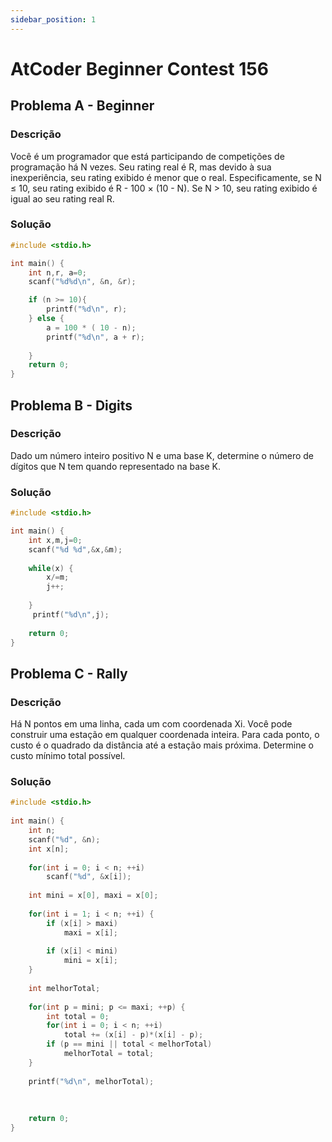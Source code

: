 ```yaml
---
sidebar_position: 1
---
```


# AtCoder Beginner Contest 156

## Problema A - Beginner

### Descrição
Você é um programador que está participando de competições de programação há N vezes. Seu rating real é R, mas devido à sua inexperiência, seu rating exibido é menor que o real. Especificamente, se N ≤ 10, seu rating exibido é R - 100 × (10 - N). Se N > 10, seu rating exibido é igual ao seu rating real R.

### Solução

```cpp
#include <stdio.h>

int main() {
    int n,r, a=0;
    scanf("%d%d\n", &n, &r);

    if (n >= 10){
        printf("%d\n", r);
    } else {
        a = 100 * ( 10 - n);
        printf("%d\n", a + r);
        
    }
    return 0;
}
```

## Problema B - Digits

### Descrição
Dado um número inteiro positivo N e uma base K, determine o número de dígitos que N tem quando representado na base K.

### Solução

```cpp
#include <stdio.h>

int main() {
    int x,m,j=0;
    scanf("%d %d",&x,&m);
 
    while(x) {
        x/=m;
        j++;
        
    }
     printf("%d\n",j);
 
    return 0;
}
```

## Problema C - Rally

### Descrição
Há N pontos em uma linha, cada um com coordenada Xi. Você pode construir uma estação em qualquer coordenada inteira. Para cada ponto, o custo é o quadrado da distância até a estação mais próxima. Determine o custo mínimo total possível.

### Solução

```cpp
#include <stdio.h>
 
int main() {
    int n;
    scanf("%d", &n);
    int x[n];
    
    for(int i = 0; i < n; ++i)
        scanf("%d", &x[i]);
    
    int mini = x[0], maxi = x[0];
    
    for(int i = 1; i < n; ++i) {
        if (x[i] > maxi) 
            maxi = x[i];
            
        if (x[i] < mini) 
            mini = x[i];
    }
    
    int melhorTotal;
    
    for(int p = mini; p <= maxi; ++p) {
        int total = 0;
        for(int i = 0; i < n; ++i)
            total += (x[i] - p)*(x[i] - p);
        if (p == mini || total < melhorTotal)
            melhorTotal = total;
    }
    
    printf("%d\n", melhorTotal);
    
    
 
    return 0;
}
```
